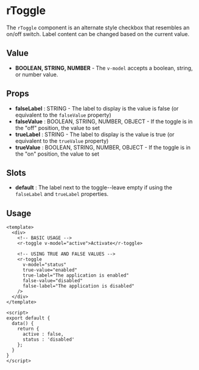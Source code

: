 # rToggle
The `rToggle` component is an alternate style checkbox that resembles an on/off switch. Label content can be changed based on the current value.

## Value
* **BOOLEAN, STRING, NUMBER** - The `v-model` accepts a boolean, string, or number value.

## Props
* **falseLabel** : STRING - The label to display is the value is false (or equivalent to the `falseValue` property)
* **falseValue** : BOOLEAN, STRING, NUMBER, OBJECT - If the toggle is in the "off" position, the value to set 
* **trueLabel** : STRING - The label to display is the value is true (or equivalent to the `trueValue` property)
* **trueValue** : BOOLEAN, STRING, NUMBER, OBJECT - If the toggle is in the "on" position, the value to set

## Slots
* **default** : The label next to the toggle--leave empty if using the `falseLabel` and `trueLabel` properties.

## Usage
```vue
<template>
  <div>
    <!-- BASIC USAGE -->
    <r-toggle v-model="active">Activate</r-toggle>

    <!-- USING TRUE AND FALSE VALUES -->
    <r-toggle
      v-model="status"
      true-value="enabled"
      true-label="The application is enabled"
      false-value="disabled"
      false-label="The application is disabled"
    />
  </div>
</template>

<script>
export default {
  data() {
    return {
      active : false,
      status : 'disabled'
    };
  }
}
</script>
```